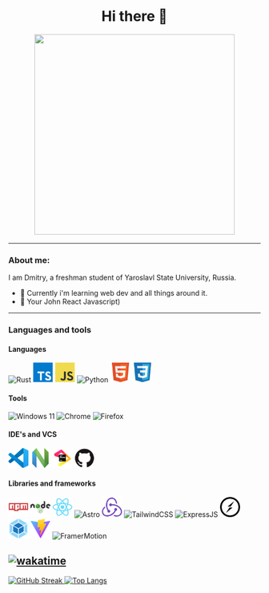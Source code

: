 <div align="center">
  <h1>Hi there 👋</h1>
  <img src="https://media1.tenor.com/m/RvTdiWcK6lYAAAAC/aesthetic-cyber.gif" width="400" height="400"></img>
<!--   <img src="https://pixel-profile.vercel.app/api/github-stats?username=CyberCaban&screen_effect=false&background=linear-gradient(to%20bottom%20right%2C%20%2374dcc4%2C%20%234597e9)"></div> -->
</div>

---

### About me:
I am Dmitry, a freshman student of Yaroslavl State University, Russia.
- 🌱 Currently i'm learning web dev and all things around it.
- 💬 Your John React Javascript)

---

### Languages and tools
<div>
  <label for="languages"><h4>Languages</h4><label/>
    <div name="languages">
      <img src="https://cdn.jsdelivr.net/gh/devicons/devicon@latest/icons/rust/rust-line.svg" title="Rust" alt="Rust" width="40" height="40"/>
      <img src="https://github.com/devicons/devicon/blob/master/icons/typescript/typescript-original.svg" title="Typescript" alt="Typescript" width="40" height="40"/>
      <img src="https://github.com/devicons/devicon/blob/master/icons/javascript/javascript-original.svg" title="JabaScript" alt="JavaScript" width="40" height="40"/>
      <img src="https://cdn.jsdelivr.net/gh/devicons/devicon@latest/icons/python/python-original.svg" title="Python" alt="Python" width="40" height="40"/>
      <img src="https://github.com/devicons/devicon/blob/master/icons/html5/html5-original.svg" title="HTML5" alt="HTML5" width="40" height="40"/>
      <img src="https://github.com/devicons/devicon/blob/master/icons/css3/css3-original.svg" title="CSS" alt="CSS" width="40" height="40"/>
    <div/>
  <label for="tools"><h4>Tools</h4></label>
  <div name="tools">
      <!--       <img src="" title="ex" alt="ex" width="40" height="40"/> -->
      <img src="https://cdn.jsdelivr.net/gh/devicons/devicon@latest/icons/windows11/windows11-original.svg" title="Windows 11" alt="Windows 11" width="40" height="40"/>
      <img src="https://cdn.jsdelivr.net/gh/devicons/devicon@latest/icons/chrome/chrome-original.svg" title="Chrome" alt="Chrome" width="40" height="40"/>
      <img src="https://cdn.jsdelivr.net/gh/devicons/devicon@latest/icons/firefox/firefox-original.svg" title="Firefox" alt="Firefox" width="40" height="40"/>
  </div>
  <label for="IDE's"><h4>IDE's and VCS</h4><label/>
    <div name="IDE's">
      <img src="https://github.com/devicons/devicon/blob/master/icons/vscode/vscode-original.svg" title="VSCode" alt="VSCode" width="40" height="40"/>
      <img src="https://github.com/devicons/devicon/blob/master/icons/neovim/neovim-original.svg" title="NeoVim" alt="NeoVim" width="40" height="40"/>
      <img src="https://github.com/devicons/devicon/blob/master/icons/jetbrains/jetbrains-original.svg" title="JetBrains" alt="JetBrains" width="40" height="40"/>
      <img src="https://github.com/devicons/devicon/blob/master/icons/github/github-original.svg" title="GitHub" alt="GitHub" width="40" height="40"/>
    <div/>
       <label for="libs"><h4>Libraries and frameworks</h4><label/>
    <div name="libs">
      <img src="https://github.com/devicons/devicon/blob/master/icons/npm/npm-original-wordmark.svg" title="NPM" alt="NPM" width="40" height="40"/>
      <img src="https://github.com/devicons/devicon/blob/master/icons/nodejs/nodejs-original-wordmark.svg" title="NodeJS" alt="NodeJS" width="40" height="40"/>
      <img src="https://github.com/devicons/devicon/blob/master/icons/react/react-original.svg" title="React" alt="React" width="40" height="40"/>
      <img src="https://cdn.jsdelivr.net/gh/devicons/devicon@latest/icons/astro/astro-original.svg" title="Astro" alt="Astro" width="40" height="40"/>
      <img src="https://github.com/devicons/devicon/blob/master/icons/redux/redux-original.svg" title="ReduxToolKit" alt="ReduxToolKit" width="40" height="40"/>
      <img src="https://cdn.jsdelivr.net/gh/devicons/devicon@latest/icons/tailwindcss/tailwindcss-original.svg" title="TailwindCSS" alt="TailwindCSS" width="40" height="40"/>
      <img src="https://cdn.jsdelivr.net/gh/devicons/devicon@latest/icons/express/express-original.svg" title="ExpressJS" alt="ExpressJS" width="40" height="40"/>
      <img src="https://github.com/devicons/devicon/blob/master/icons/socketio/socketio-original.svg" title="SocketIO" alt="SocketIO" width="40" height="40"/>
      <img src="https://github.com/devicons/devicon/blob/master/icons/webpack/webpack-original.svg" title="Webpack" alt="Webpack" width="40" height="40"/>
      <img src="https://github.com/devicons/devicon/blob/master/icons/vitejs/vitejs-original.svg" title="Vite" alt="Vite" width="40" height="40"/>
      <img src="https://cdn.jsdelivr.net/gh/devicons/devicon@latest/icons/framermotion/framermotion-original.svg" title="FramerMotion" alt="FramerMotion" width="40" height="40"/>
    <div/>
</div>

[![wakatime](https://wakatime.com/badge/user/018c78ca-a336-4935-b7b3-14d86c16682a.svg)](https://wakatime.com/@018c78ca-a336-4935-b7b3-14d86c16682a)
---

<div>
  <a href="https://git.io/streak-stats">
    <img alt="GitHub Streak" src="https://streak-stats.demolab.com?user=CyberCaban&theme=transparent&hide_border=true&date_format=j%20M%5B%20Y%5D"/>
  </a>
  <a href="https://github.com/anuraghazra/github-readme-stats">
    <img alt="Top Langs" src="https://github-readme-stats.vercel.app/api/top-langs/?username=CyberCaban&theme=transparent&hide_border=true"/>
  </a>
</div>

<!--
**CyberCaban/CyberCaban** is a ✨ _special_ ✨ repository because its `README.md` (this file) appears on your GitHub profile.

Here are some ideas to get you started:

- 🔭 I’m currently working on ...
- 🌱 I’m currently learning ...
- 👯 I’m looking to collaborate on ...
- 🤔 I’m looking for help with ...
- 💬 Ask me about ...
- 📫 How to reach me: ...
- 😄 Pronouns: ...
- ⚡ Fun fact: ...
-->
